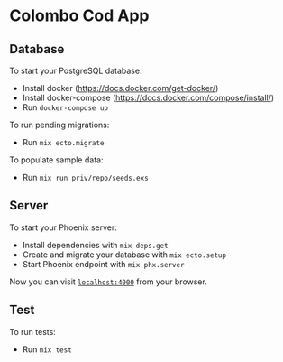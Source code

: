 # Colombo Cod App

## Database

To start your PostgreSQL database:

* Install docker (https://docs.docker.com/get-docker/)
* Install docker-compose (https://docs.docker.com/compose/install/)
* Run `docker-compose up`

To run pending migrations:
* Run `mix ecto.migrate`

To populate sample data:
    
* Run `mix run priv/repo/seeds.exs`

## Server 

To start your Phoenix server:

* Install dependencies with `mix deps.get`
* Create and migrate your database with `mix ecto.setup`
* Start Phoenix endpoint with `mix phx.server`

Now you can visit [`localhost:4000`](http://localhost:4000) from your browser.

## Test

To run tests:

* Run `mix test`
